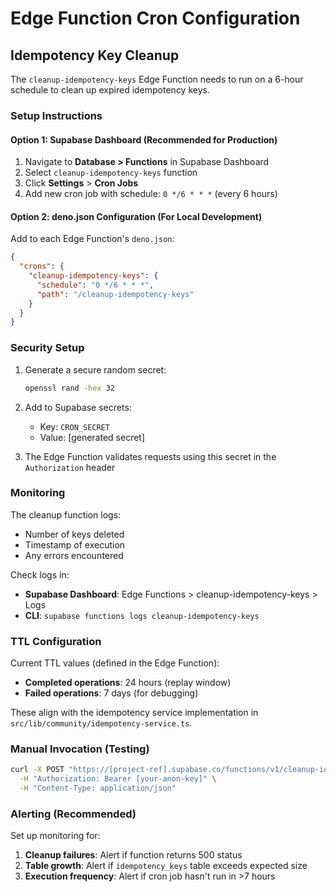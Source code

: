 # Edge Function Cron Configuration

## Idempotency Key Cleanup

The `cleanup-idempotency-keys` Edge Function needs to run on a 6-hour schedule to clean up expired idempotency keys.

### Setup Instructions

#### Option 1: Supabase Dashboard (Recommended for Production)

1. Navigate to **Database > Functions** in Supabase Dashboard
2. Select `cleanup-idempotency-keys` function
3. Click **Settings** > **Cron Jobs**
4. Add new cron job with schedule: `0 */6 * * *` (every 6 hours)

#### Option 2: deno.json Configuration (For Local Development)

Add to each Edge Function's `deno.json`:

```json
{
  "crons": {
    "cleanup-idempotency-keys": {
      "schedule": "0 */6 * * *",
      "path": "/cleanup-idempotency-keys"
    }
  }
}
```

### Security Setup

1. Generate a secure random secret:

   ```bash
   openssl rand -hex 32
   ```

2. Add to Supabase secrets:
   - Key: `CRON_SECRET`
   - Value: [generated secret]

3. The Edge Function validates requests using this secret in the `Authorization` header

### Monitoring

The cleanup function logs:

- Number of keys deleted
- Timestamp of execution
- Any errors encountered

Check logs in:

- **Supabase Dashboard**: Edge Functions > cleanup-idempotency-keys > Logs
- **CLI**: `supabase functions logs cleanup-idempotency-keys`

### TTL Configuration

Current TTL values (defined in the Edge Function):

- **Completed operations**: 24 hours (replay window)
- **Failed operations**: 7 days (for debugging)

These align with the idempotency service implementation in `src/lib/community/idempotency-service.ts`.

### Manual Invocation (Testing)

```bash
curl -X POST "https://[project-ref].supabase.co/functions/v1/cleanup-idempotency-keys" \
  -H "Authorization: Bearer [your-anon-key]" \
  -H "Content-Type: application/json"
```

### Alerting (Recommended)

Set up monitoring for:

1. **Cleanup failures**: Alert if function returns 500 status
2. **Table growth**: Alert if `idempotency_keys` table exceeds expected size
3. **Execution frequency**: Alert if cron job hasn't run in >7 hours
